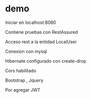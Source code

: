 # demo

Iniciar en localhost:8080


Contiene pruebas con RestAssured


Acceso rest a la entidad LocalUser


Conexion con mysql


Hibernate configurado con create-drop

Cors habilitado

Bootstrap , Jquery

Por agregar JWT
